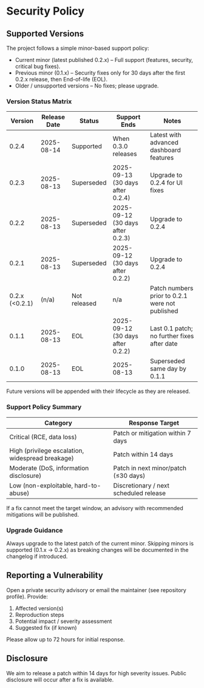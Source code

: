 # Security Policy

## Supported Versions

The project follows a simple minor-based support policy:

* Current minor (latest published 0.2.x) – Full support (features, security, critical bug fixes).
* Previous minor (0.1.x) – Security fixes only for 30 days after the first 0.2.x release, then End-of-life (EOL).
* Older / unsupported versions – No fixes; please upgrade.

### Version Status Matrix

| Version  | Release Date | Status        | Support Ends        | Notes |
|----------|--------------|---------------|---------------------|-------|
| 0.2.4    | 2025-08-14   | Supported     | When 0.3.0 releases | Latest with advanced dashboard features |
| 0.2.3    | 2025-08-13   | Superseded    | 2025-09-13 (30 days after 0.2.4) | Upgrade to 0.2.4 for UI fixes |
| 0.2.2    | 2025-08-13   | Superseded    | 2025-09-12 (30 days after 0.2.3) | Upgrade to 0.2.4 |
| 0.2.1    | 2025-08-13   | Superseded    | 2025-09-12 (30 days after 0.2.2) | Upgrade to 0.2.4 |
| 0.2.x (<0.2.1) | (n/a)  | Not released | n/a                 | Patch numbers prior to 0.2.1 were not published |
| 0.1.1    | 2025-08-13   | EOL           | 2025-09-12 (30 days after 0.2.2) | Last 0.1 patch; no further fixes after date |
| 0.1.0    | 2025-08-13   | EOL           | 2025-08-13          | Superseded same day by 0.1.1 |

Future versions will be appended with their lifecycle as they are released.

### Support Policy Summary

| Category      | Response Target                    |
|---------------|------------------------------------|
| Critical (RCE, data loss) | Patch or mitigation within 7 days |
| High (privilege escalation, widespread breakage) | Patch within 14 days |
| Moderate (DoS, information disclosure) | Patch in next minor/patch (≤30 days) |
| Low (non-exploitable, hard-to-abuse) | Discretionary / next scheduled release |

If a fix cannot meet the target window, an advisory with recommended mitigations will be published.

### Upgrade Guidance

Always upgrade to the latest patch of the current minor. Skipping minors is supported (0.1.x → 0.2.x) as breaking changes will be documented in the changelog if introduced.

## Reporting a Vulnerability

Open a private security advisory or email the maintainer (see repository profile). Provide:

1. Affected version(s)
2. Reproduction steps
3. Potential impact / severity assessment
4. Suggested fix (if known)

Please allow up to 72 hours for initial response.

## Disclosure

We aim to release a patch within 14 days for high severity issues. Public disclosure will occur after a fix is available.
